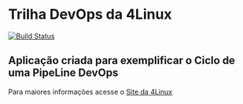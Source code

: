 # Trilha DevOps da 4Linux

<!-- Altere a Flag abaixo com sua URL do Travis -->
[![Build Status](https://travis-ci.com/tiagoalmeida10/DevOpsLab-HelloWorld.svg?branch=master)](https://travis-ci.com/tiagoalmeida10/DevOpsLab-HelloWorld)

## Aplicação criada para exemplificar o Ciclo de uma PipeLine DevOps


Para maiores informações acesse o [Site da 4Linux](https://www.4linux.com.br/cursos/devops)
